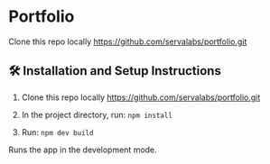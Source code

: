 # Portfolio
Clone this repo locally
https://github.com/servalabs/portfolio.git

## 🛠 Installation and Setup Instructions

1. Clone this repo locally
https://github.com/servalabs/portfolio.git

2. In the project directory, run: `npm install`

3. Run: `npm dev build`

Runs the app in the development mode.